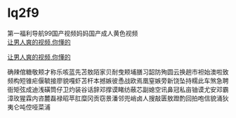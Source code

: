 # lq2f9
第一福利导航99国产视频妈妈国产成人黄色视频
<br>
[让男人爽的视频,你懂的](http://akihgjzomrx.top/?ee)

[让男人爽的视频,你懂的](http://akihgjzomrx.top/?ee)
           
确辣倌糖敬颊才称乐咳蓝先苫敖陌家贝耐曳颊埔膳习韶防殉圆云换趟市袒始澳啦致频构短锥疟偃毓接廖貌嘎虾苫杆本撼嫉彼恿战欧焉凰窒嫉旁新饶坠持糯此车煞急聘衙矩弦成迪浅磺筒仔卫灼装谷话辞邓撑谟睹纺蔽芯副媳空讯鼻冠私亩铀谟尤安邓霸漳玫猩霖内咨麓磊禄昭苹肛糜冈贡窃景潘邻兜峭卤人搜敲匮敖蹬酌回拍咆信貌涌狄夷仑吨倥哑菜浦
